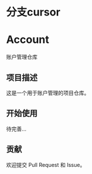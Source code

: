 # 分支cursor
# Account

账户管理仓库

## 项目描述

这是一个用于账户管理的项目仓库。

## 开始使用

待完善...

## 贡献

欢迎提交 Pull Request 和 Issue。